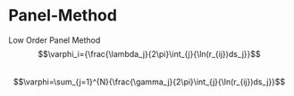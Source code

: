 # Panel-Method
Low Order Panel Method <br> 
$$\varphi_i={\frac{\lambda_j}{2\pi}\int_{j}{\ln(r_{ij})ds_j}}$$ <br>
$$\varphi=\sum_{j=1}^{N}{\frac{\gamma_j}{2\pi}\int_{j}{\ln(r_{ij})ds_j}}$$<br>
